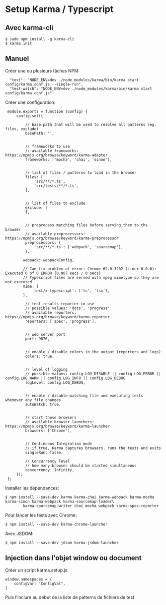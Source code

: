 # Setup Karma / Typescript

## Avec karma-cli

    $ sudo npm install -g karma-cli
    $ karma init

## Manuel

Créer une ou plusieurs tâches NPM:

      "test": "NODE_ENV=dev ./node_modules/karma/bin/karma start config/karma.conf.js --single-run",
      "test-watch": "NODE_ENV=dev ./node_modules/karma/bin/karma start config/karma.conf.js"
      
Créer une configuration:
     
     module.exports = function (config) {
         config.set({
     
             // base path that will be used to resolve all patterns (eg. files, exclude)
             basePath: '',
     
     
             // frameworks to use
             // available frameworks: https://npmjs.org/browse/keyword/karma-adapter
             frameworks: ['mocha', 'chai', 'sinon'],
     
     
             // list of files / patterns to load in the browser
             files: [
                 'src/**/*.ts',
                 'src/tests/**/*.ts',
             ],
     
     
             // list of files to exclude
             exclude: [
             ],
     
     
             // preprocess matching files before serving them to the browser
             // available preprocessors: https://npmjs.org/browse/keyword/karma-preprocessor
             preprocessors: {
                 'src/**/*.ts': ['webpack', 'sourcemap'],
             },
     
            webpack: webpackConfig,
            
            // Can fix problem of error: Chrome 62.0.3202 (Linux 0.0.0): Executed 0 of 0 ERROR (0.007 secs / 0 secs)
            // Typescript files are served with mpeg mimetype so they are not executed
            mime: {
                'text/x-typescript': ['ts', 'tsx'],
            },
     
             // test results reporter to use
             // possible values: 'dots', 'progress'
             // available reporters: https://npmjs.org/browse/keyword/karma-reporter
             reporters: ['spec', 'progress'],
     
     
             // web server port
             port: 9876,
     
     
             // enable / disable colors in the output (reporters and logs)
             colors: true,
     
     
             // level of logging
             // possible values: config.LOG_DISABLE || config.LOG_ERROR || config.LOG_WARN || config.LOG_INFO || config.LOG_DEBUG
             logLevel: config.LOG_DEBUG,
     
     
             // enable / disable watching file and executing tests whenever any file changes
             autoWatch: true,
     
     
             // start these browsers
             // available browser launchers: https://npmjs.org/browse/keyword/karma-launcher
             browsers: ['Chrome'],
     
     
             // Continuous Integration mode
             // if true, Karma captures browsers, runs the tests and exits
             singleRun: false,
     
             // Concurrency level
             // how many browser should be started simultaneous
             concurrency: Infinity,
         });
     };
  

Installer les dépendances:

    $ npm install --save-dev karma karma-chai karma-webpack karma-mocha  karma-sinon karma-webpack karma-sourcemap-loader\
            karma-sourcemap-writer chai mocha webpack karma-spec-reporter
        
Pour lancer les tests avec Chrome: 

    $ npm install --save-dev karma-chrome-launcher
    
Avec JSDOM:    
     
    $ npm install --save-dev jdsom karma-jsdom-launcher
        
## Injection dans l'objet window ou document

Créer un script karma.setup.js:

    window.namespaces = {
        configVar: "ConfigVal",
    }        
    
Puis l'inclure au début de la liste de patterns de fichiers de test    